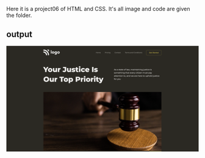 Here it is a project06 of HTML and CSS. It's all image and code are given the folder.

## **output**

![](./images/Output.png)
